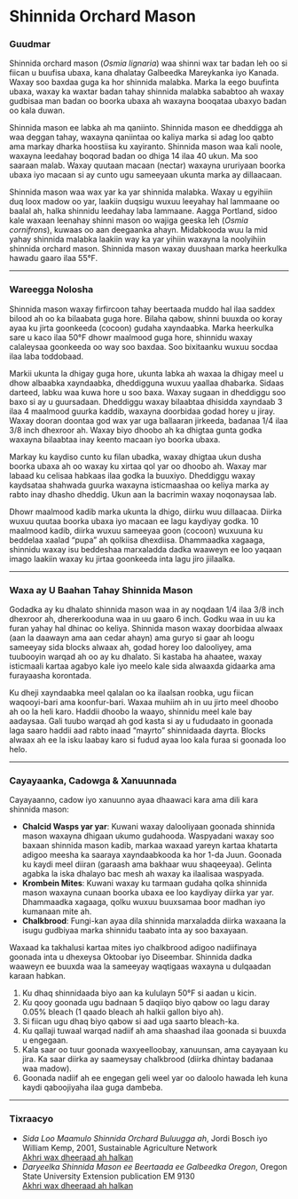 # Shinnida Orchard Mason

### Guudmar

Shinnida orchard mason (*Osmia lignaria*) waa shinni wax tar badan leh oo si fiican u buufisa ubaxa, kana dhalatay Galbeedka Mareykanka iyo Kanada. Waxay soo baxdaa guga ka hor shinnida malabka. Marka la eego buufinta ubaxa, waxay ka waxtar badan tahay shinnida malabka sababtoo ah waxay gudbisaa man badan oo boorka ubaxa ah waxayna booqataa ubaxyo badan oo kala duwan.

Shinnida mason ee labka ah ma qaniinto. Shinnida mason ee dheddigga ah waa deggan tahay, waxayna qaniintaa oo kaliya marka si adag loo qabto ama markay dharka hoostiisa ku xayiranto. Shinnida mason waa kali noole, waxayna leedahay boqorad badan oo dhiga 14 ilaa 40 ukun. Ma soo saaraan malab. Waxay quutaan macaan (nectar) waxayna ururiyaan boorka ubaxa iyo macaan si ay cunto ugu sameeyaan ukunta marka ay dillaacaan.

Shinnida mason waa wax yar ka yar shinnida malabka. Waxay u egyihiin duq loox madow oo yar, laakiin duqsigu wuxuu leeyahay hal lammaane oo baalal ah, halka shinnidu leedahay laba lammaane. Aagga Portland, sidoo kale waxaan leenahay shinni mason oo wajiga geeska leh (*Osmia cornifrons*), kuwaas oo aan deegaanka ahayn. Midabkooda wuu la mid yahay shinnida malabka laakiin way ka yar yihiin waxayna la noolyihiin shinnida orchard mason. Shinnida mason waxay duushaan marka heerkulka hawadu gaaro ilaa 55°F.

---

### Wareegga Nolosha

Shinnida mason waxay firfircoon tahay beertaada muddo hal ilaa saddex bilood ah oo ka bilaabata guga hore. Bilaha qabow, shinni buuxda oo koray ayaa ku jirta goonkeeda (cocoon) gudaha xayndaabka. Marka heerkulka sare u kaco ilaa 50°F dhowr maalmood guga hore, shinnidu waxay calaleysaa goonkeeda oo way soo baxdaa. Soo bixitaanku wuxuu socdaa ilaa laba toddobaad.

Markii ukunta la dhigay guga hore, ukunta labka ah waxaa la dhigay meel u dhow albaabka xayndaabka, dheddigguna wuxuu yaallaa dhabarka. Sidaas darteed, labku waa kuwa hore u soo baxa. Waxay sugaan in dheddiggu soo baxo si ay u guursadaan. Dheddiggu waxay bilaabtaa dhisidda xayndaab 3 ilaa 4 maalmood guurka kaddib, waxayna doorbidaa godad horey u jiray. Waxay dooran doontaa god wax yar uga ballaaran jirkeeda, badanaa 1/4 ilaa 3/8 inch dhexroor ah. Waxay biyo dhoobo ah ka dhigtaa gunta godka waxayna bilaabtaa inay keento macaan iyo boorka ubaxa.

Markay ku kaydiso cunto ku filan ubadka, waxay dhigtaa ukun dusha boorka ubaxa ah oo waxay ku xirtaa qol yar oo dhoobo ah. Waxay mar labaad ku celisaa habkaas ilaa godka la buuxiyo. Dheddiggu waxay kaydsataa shahwada guurka waxayna isticmaashaa oo keliya marka ay rabto inay dhasho dheddig. Ukun aan la bacrimin waxay noqonaysaa lab.

Dhowr maalmood kadib marka ukunta la dhigo, diirku wuu dillaacaa. Diirka wuxuu quutaa boorka ubaxa iyo macaan ee lagu kaydiyay godka. 10 maalmood kadib, diirka wuxuu sameeyaa goon (cocoon) wuxuuna ku beddelaa xaalad “pupa” ah qolkiisa dhexdiisa. Dhammaadka xagaaga, shinnidu waxay isu beddeshaa marxaladda dadka waaweyn ee loo yaqaan imago laakiin waxay ku jirtaa goonkeeda inta lagu jiro jiilaalka.

---

### Waxa ay U Baahan Tahay Shinnida Mason

Godadka ay ku dhalato shinnida mason waa in ay noqdaan 1/4 ilaa 3/8 inch dhexroor ah, dhererkooduna waa in uu gaaro 6 inch. Godku waa in uu ka furan yahay hal dhinac oo keliya. Shinnida mason waxay doorbidaa alwaax (aan la daawayn ama aan cedar ahayn) ama guryo si gaar ah loogu sameeyay sida blocks alwaax ah, godad horey loo dalooliyey, ama tuubooyin warqad ah oo ay ku dhalato. Si kastaba ha ahaatee, waxay isticmaali kartaa agabyo kale iyo meelo kale sida alwaaxda gidaarka ama furayaasha korontada.

Ku dheji xayndaabka meel qalalan oo ka ilaalsan roobka, ugu fiican waqooyi-bari ama koonfur-bari. Waxaa muhiim ah in uu jirto meel dhoobo ah oo la heli karo. Haddii dhoobo la waayo, shinnidu meel kale bay aadaysaa. Gali tuubo warqad ah god kasta si ay u fududaato in goonada laga saaro haddii aad rabto inaad “mayrto” shinnidaada dayrta. Blocks alwaax ah ee la isku laabay karo si fudud ayaa loo kala furaa si goonada loo helo.

---

### Cayayaanka, Cadowga & Xanuunnada

Cayayaanno, cadow iyo xanuunno ayaa dhaawaci kara ama dili kara shinnida mason:

- **Chalcid Wasps yar yar**: Kuwani waxay dalooliyaan goonada shinnida mason waxayna dhigaan ukumo gudahooda. Waspyadani waxay soo baxaan shinnida mason kadib, markaa waxaad yareyn kartaa khatarta adigoo meesha ka saaraya xayndaabkooda ka hor 1-da Juun. Goonada ku kaydi meel diiran (garaash ama bakhaar wuu shaqeeyaa). Gelinta agabka la iska dhalayo bac mesh ah waxay ka ilaalisaa waspyada.
- **Krombein Mites**: Kuwani waxay ku tarmaan gudaha qolka shinnida mason waxayna cunaan boorka ubaxa ee loo kaydiyay diirka yar yar. Dhammaadka xagaaga, qolku wuxuu buuxsamaa boor madhan iyo kumanaan mite ah.
- **Chalkbrood**: Fungi-kan ayaa dila shinnida marxaladda diirka waxaana la isugu gudbiyaa marka shinnidu taabato inta ay soo baxayaan.

Waxaad ka takhalusi kartaa mites iyo chalkbrood adigoo nadiifinaya goonada inta u dhexeysa Oktoobar iyo Diseembar. Shinnida dadka waaweyn ee buuxda waa la sameeyay waqtigaas waxayna u dulqaadan karaan habkan.


1. Ku dhaq shinnidaada biyo aan ka kululayn 50°F si aadan u kicin.
2. Ku qooy goonada ugu badnaan 5 daqiiqo biyo qabow oo lagu daray 0.05% bleach (1 qaado bleach ah halkii gallon biyo ah).
3. Si fiican ugu dhaq biyo qabow si aad uga saarto bleach-ka.
4. Ku qallaji tuwaal warqad nadiif ah ama shaashad ilaa goonada si buuxda u engegaan.
5. Kala saar oo tuur goonada waxyeelloobay, xanuunsan, ama cayayaan ku jira. Ka saar diirka ay saameysay chalkbrood (diirka dhintay badanaa waa madow).
6. Goonada nadiif ah ee engegan geli weel yar oo daloolo hawada leh kuna kaydi qaboojiyaha ilaa guga dambeba.

---

### Tixraacyo

- *Sida Loo Maamulo Shinnida Orchard Buluugga ah*, Jordi Bosch iyo William Kemp, 2001, Sustainable Agriculture Network  
  [Akhri wax dheeraad ah halkan](https://www.sare.org/wpcontent/uploads/How_to_Manage_the_Blue_Orchard_Bee.pdf)
- *Daryeelka Shinnida Mason ee Beertaada ee Galbeedka Oregon*, Oregon State University Extension publication EM 9130  
  [Akhri wax dheeraad ah halkan](https://catalog.extension.oregonstate.edu/em9130)
